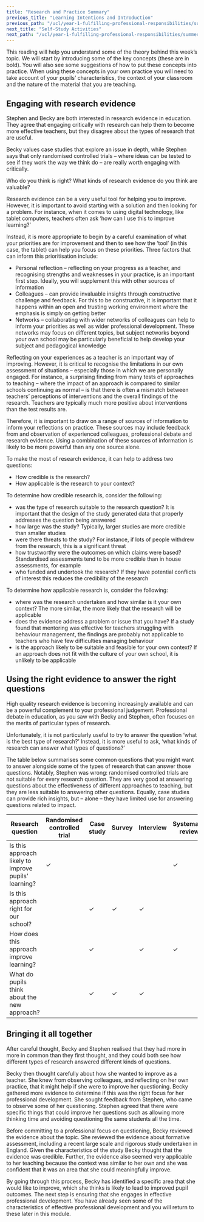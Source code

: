 ```yaml
---
title: "Research and Practice Summary"
previous_title: "Learning Intentions and Introduction"
previous_path: "/ucl/year-1-fulfilling-professional-responsibilities/summer-week-3-ect-learning-intentions-and-introduction"
next_title: "Self-Study Activities"
next_path: "/ucl/year-1-fulfilling-professional-responsibilities/summer-week-3-ect-self-study-activities"
---
```


This reading will help you understand some of the theory behind this week’s topic. We will start by introducing some of the key concepts (these are in bold). You will also see some suggestions of how to put these concepts into practice. When using these concepts in your own practice you will need to take account of your pupils’ characteristics, the context of your classroom and the nature of the material that you are teaching.

## Engaging with research evidence

Stephen and Becky are both interested in research evidence in education. They agree that engaging critically with research can help them to become more effective teachers, but they disagree about the types of research that are useful.

Becky values case studies that explore an issue in depth, while Stephen says that only randomised controlled trials – where ideas can be tested to see if they work the way we think do – are really worth engaging with critically.

Who do you think is right? What kinds of research evidence do you think are valuable?

Research evidence can be a very useful tool for helping you to improve. However, it is important to avoid starting with a solution and then looking for a problem. For instance, when it comes to using digital technology, like tablet computers, teachers often ask ‘how can I use this to improve learning?’

Instead, it is more appropriate to begin by a careful examination of what your priorities are for improvement and then to see how the ‘tool’ (in this case, the tablet) can help you focus on these priorities. Three factors that can inform this prioritisation include:

- Personal reflection – reflecting on your progress as a teacher, and recognising strengths and weaknesses in your practice, is an important first step. Ideally, you will supplement this with other sources of information
- Colleagues – can provide invaluable insights through constructive challenge and feedback. For this to be constructive, it is important that it happens within an open and trusting working environment where the emphasis is simply on getting better
- Networks – collaborating with wider networks of colleagues can help to inform your priorities as well as wider professional development. These networks may focus on different topics, but subject networks beyond your own school may be particularly beneficial to help develop your subject and pedagogical knowledge

Reflecting on your experiences as a teacher is an important way of improving. However, it is critical to recognise the limitations in our own assessment of situations – especially those in which we are personally engaged. For instance, a surprising finding from many tests of approaches to teaching – where the impact of an approach is compared to similar schools continuing as normal – is that there is often a mismatch between teachers’ perceptions of interventions and the overall findings of the research. Teachers are typically much more positive about interventions than the test results are.

Therefore, it is important to draw on a range of sources of information to inform your reflections on practice. These sources may include feedback from and observation of experienced colleagues, professional debate and research evidence. Using a combination of these sources of information is likely to be more powerful than any one source alone.

To make the most of research evidence, it can help to address two questions:

- How credible is the research?
- How applicable is the research to your context?

To determine how credible research is, consider the following:

- was the type of research suitable to the research question? It is important that the design of the study generated data that properly addresses the question being answered
- how large was the study? Typically, larger studies are more credible than smaller studies
- were there threats to the study? For instance, if lots of people withdrew from the research, this is a significant threat
- how trustworthy were the outcomes on which claims were based? Standardised assessments tend to be more credible than in house assessments, for example
- who funded and undertook the research? If they have potential conflicts of interest this reduces the credibility of the research

To determine how applicable research is, consider the following:

- where was the research undertaken and how similar is it your own context? The more similar, the more likely that the research will be applicable
- does the evidence address a problem or issue that you have? If a study found that mentoring was effective for teachers struggling with behaviour management, the findings are probably not applicable to teachers who have few difficulties managing behaviour
- is the approach likely to be suitable and feasible for your own context? If an approach does not fit with the culture of your own school, it is unlikely to be applicable

## Using the right evidence to answer the right questions

High quality research evidence is becoming increasingly available and can be a powerful complement to your professional judgement. Professional debate in education, as you saw with Becky and Stephen, often focuses on the merits of particular types of research.

Unfortunately, it is not particularly useful to try to answer the question ‘what is the best type of research?’ Instead, it is more useful to ask, ‘what kinds of research can answer what types of questions?’

The table below summarises some common questions that you might want to answer alongside some of the types of research that can answer those questions. Notably, Stephen was wrong: randomised controlled trials are not suitable for every research question. They are very good at answering questions about the effectiveness of different approaches to teaching, but they are less suitable to answering other questions. Equally, case studies can provide rich insights, but – alone – they have limited use for answering questions related to impact.

| Research question                                    | Randomised controlled trial | Case study | Survey | Interview | Systematic review |
| ---------------------------------------------------- | --------------------------- | ---------- | ------ | --------- | ----------------- |
| Is this approach likely to improve pupils’ learning? | ✓                           |            |        |           | ✓                 |
| Is this approach right for our school?               |                             | ✓          | ✓      | ✓         |                   |
| How does this approach improve learning?             |                             | ✓          |        | ✓         | ✓                 |
| What do pupils think about the new approach?         |                             | ✓          | ✓      | ✓         |                   |

## Bringing it all together

After careful thought, Becky and Stephen realised that they had more in more in common than they first thought, and they could both see how different types of research answered different kinds of questions.

Becky then thought carefully about how she wanted to improve as a teacher. She knew from observing colleagues, and reflecting on her own practice, that it might help if she were to improve her questioning. Becky gathered more evidence to determine if this was the right focus for her professional development. She sought feedback from Stephen, who came to observe some of her questioning. Stephen agreed that there were specific things that could improve her questions such as allowing more thinking time and avoiding questioning the same students all the time.

Before committing to a professional focus on questioning, Becky reviewed the evidence about the topic. She reviewed the evidence about formative assessment, including a recent large scale and rigorous study undertaken in England. Given the characteristics of the study Becky thought that the evidence was credible. Further, the evidence also seemed very applicable to her teaching because the context was similar to her own and she was confident that it was an area that she could meaningfully improve.

By going through this process, Becky has identified a specific area that she would like to improve, which she thinks is likely to lead to improved pupil outcomes. The next step is ensuring that she engages in effective professional development. You have already seen some of the characteristics of effective professional development and you will return to these later in this module.
